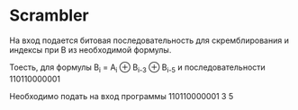 # Scrambler
На вход подается битовая последовательность для скремблирования и индексы при B из необходимой формулы.

Тоесть, для формулы B<sub>i</sub> = A<sub>i</sub> &#8853; B<sub>i-3</sub> &#8853;  B<sub>i-5</sub> и последовательности 110110000001

Необходимо подать на вход программы 110110000001 3 5
